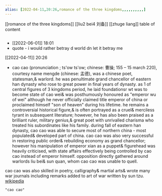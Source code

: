 ```yaml
---
alias: [2022-04-11,20:26,romance of the three kingdoms,,,,,,,,,,]
---
```

[[romance of the three kingdoms]] [[liu2 bei4 刘备]] [[zhuge liang]]
table of content
```toc
```
- [[2022-06-01]] 18:01
- quote - i would rather betray d world dn let it betray me

[[2022-04-11]] 20:26
- cao cao (pronunciation ; ts'ow ts'ow; chinese: 曹操; 155 – 15 march 220), courtesy name mengde (chinese: 孟德), was a chinese poet, statesman,& warlord. he was penultimate grand chancellor of eastern han dynasty who rose to great power in final years of dynasty. as 1 of central figures of 3 kingdoms period, he laid foundationsr wt was to become state of cao wei& was posthumously honoured as "emperor wu of wei" although he never officially claimed title emperor of china or proclaimed himself "son of heaven" during his lifetime. he remains a controversial historical figure,& is often portrayed as a cruel& merciless tyrant in subsequent literature; however, he has also been praised as a brilliant ruler, military genius,& great poet with unrivalled charisma who treated his subordinates like his family. during fall of eastern han dynasty, cao cao was able to secure most of northern china - most populated& developed part of china. cao cao was also very successful in restoring public order& rebuilding economy as grand chancellor; however his manipulation of emperor xian as a puppet& figurehead was heavily criticised, with state affairs effectively being controlled by cao cao instead of emperor himself. opposition directly gathered around warlords liu bei& sun quan, whom cao cao was unable to quell.

cao cao was also skilled in poetry, calligraphy& martial arts& wrote many war journals including remarks added to art of war written by sun tzu.
[wikipedia](https://en.wikipedia.org/wiki/cao%20cao)
```query
"cao cao"
```
